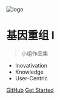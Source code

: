 <!-- _coverpage.md -->

![logo](https://gitee.com/vincentAWG/wstImageRepo/raw/master/logo-removebg-preview.png)

# 基因重组 I

> 小组作品集

- Inovativation
- Knowledge
- User-Centric

[GitHub](https://github.com/wengstA/fab_hw)
[Get Started](https://wengsta.github.io/fab_hw/#/md/about_us)
